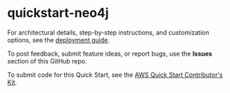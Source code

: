 # quickstart-neo4j

For architectural details, step-by-step instructions, and customization options, see the [deployment guide](https://aws-quickstart.github.io/quickstart-neo4j-graph-database/).

To post feedback, submit feature ideas, or report bugs, use the **Issues** section of this GitHub repo. 

To submit code for this Quick Start, see the [AWS Quick Start Contributor's Kit](https://aws-quickstart.github.io/).